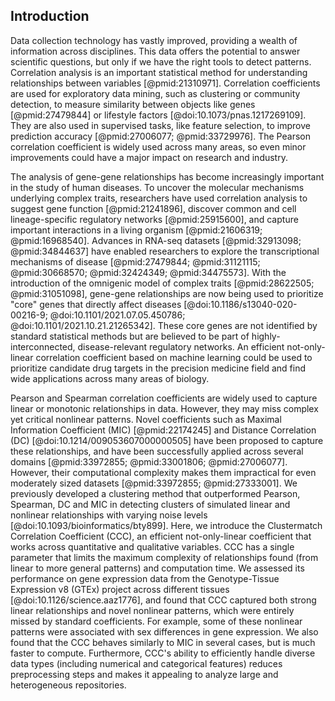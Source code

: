 ## Introduction

Data collection technology has vastly improved, providing a wealth of information across disciplines.
This data offers the potential to answer scientific questions, but only if we have the right tools to detect patterns.
Correlation analysis is an important statistical method for understanding relationships between variables [@pmid:21310971].
Correlation coefficients are used for exploratory data mining, such as clustering or community detection, to measure similarity between objects like genes [@pmid:27479844] or lifestyle factors [@doi:10.1073/pnas.1217269109].
They are also used in supervised tasks, like feature selection, to improve prediction accuracy [@pmid:27006077; @pmid:33729976].
The Pearson correlation coefficient is widely used across many areas, so even minor improvements could have a major impact on research and industry.


The analysis of gene-gene relationships has become increasingly important in the study of human diseases.
To uncover the molecular mechanisms underlying complex traits, researchers have used correlation analysis to suggest gene function [@pmid:21241896], discover common and cell lineage-specific regulatory networks [@pmid:25915600], and capture important interactions in a living organism [@pmid:21606319; @pmid:16968540].
Advances in RNA-seq datasets [@pmid:32913098; @pmid:34844637] have enabled researchers to explore the transcriptional mechanisms of disease [@pmid:27479844; @pmid:31121115; @pmid:30668570; @pmid:32424349; @pmid:34475573].
With the introduction of the omnigenic model of complex traits [@pmid:28622505; @pmid:31051098], gene-gene relationships are now being used to prioritize "core" genes that directly affect diseases [@doi:10.1186/s13040-020-00216-9; @doi:10.1101/2021.07.05.450786; @doi:10.1101/2021.10.21.21265342].
These core genes are not identified by standard statistical methods but are believed to be part of highly-interconnected, disease-relevant regulatory networks.
An efficient not-only-linear correlation coefficient based on machine learning could be used to prioritize candidate drug targets in the precision medicine field and find wide applications across many areas of biology.


Pearson and Spearman correlation coefficients are widely used to capture linear or monotonic relationships in data.
However, they may miss complex yet critical nonlinear patterns.
Novel coefficients such as Maximal Information Coefficient (MIC) [@pmid:22174245] and Distance Correlation (DC) [@doi:10.1214/009053607000000505] have been proposed to capture these relationships, and have been successfully applied across several domains [@pmid:33972855; @pmid:33001806; @pmid:27006077].
However, their computational complexity makes them impractical for even moderately sized datasets [@pmid:33972855; @pmid:27333001].
We previously developed a clustering method that outperformed Pearson, Spearman, DC and MIC in detecting clusters of simulated linear and nonlinear relationships with varying noise levels [@doi:10.1093/bioinformatics/bty899].
Here, we introduce the Clustermatch Correlation Coefficient (CCC), an efficient not-only-linear coefficient that works across quantitative and qualitative variables.
CCC has a single parameter that limits the maximum complexity of relationships found (from linear to more general patterns) and computation time.
We assessed its performance on gene expression data from the Genotype-Tissue Expression v8 (GTEx) project across different tissues [@doi:10.1126/science.aaz1776], and found that CCC captured both strong linear relationships and novel nonlinear patterns, which were entirely missed by standard coefficients.
For example, some of these nonlinear patterns were associated with sex differences in gene expression.
We also found that the CCC behaves similarly to MIC in several cases, but is much faster to compute.
Furthermore, CCC's ability to efficiently handle diverse data types (including numerical and categorical features) reduces preprocessing steps and makes it appealing to analyze large and heterogeneous repositories.
